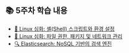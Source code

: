 ## 📚 5주차 학습 내용

- [🐧 Linux 심화: 셸(Shell) 스크립트와 환경 설정](./24day.md)
- [🐧 Linux 심화: 파일 권한, 패키지 및 네트워크 관리](./25_day.md)
- [🔍 Elasticsearch: NoSQL 기반의 검색 엔진](./26_day.md)